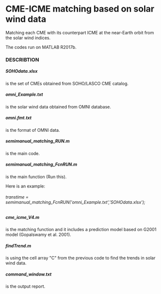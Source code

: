 # CME-ICME matching based on solar wind data 
Matching each CME with its counterpart ICME at the near-Earth orbit from the solar wind indices. 

The codes run on MATLAB R2017b. 



### DESCRIBTION  
##### SOHOdata.xlsx 
is the set of CMEs obtained from SOHO/LASCO CME catalog. 

##### omni_Example.txt 
is the solar wind data obtained from OMNI database. 

##### omni.fmt.txt 
is the format of OMNI data. 

##### semimanual_matching_RUN.m 
is the main code. 

##### semimanual_matching_FcnRUN.m 
is the main function (Run this). 

Here is an example: 

###### transtime = semimanual_matching_FcnRUN('omni_Example.txt','SOHOdata.xlsx'); 

##### cme_icme_V4.m 
is the matching function and it includes a prediction model based on G2001 model (Gopalswamy et al. 2001). 

##### findTrend.m 
is using the cell array "C" from the previous code to find the trends in solar wind data. 

##### command_window.txt 
is the output report. 
